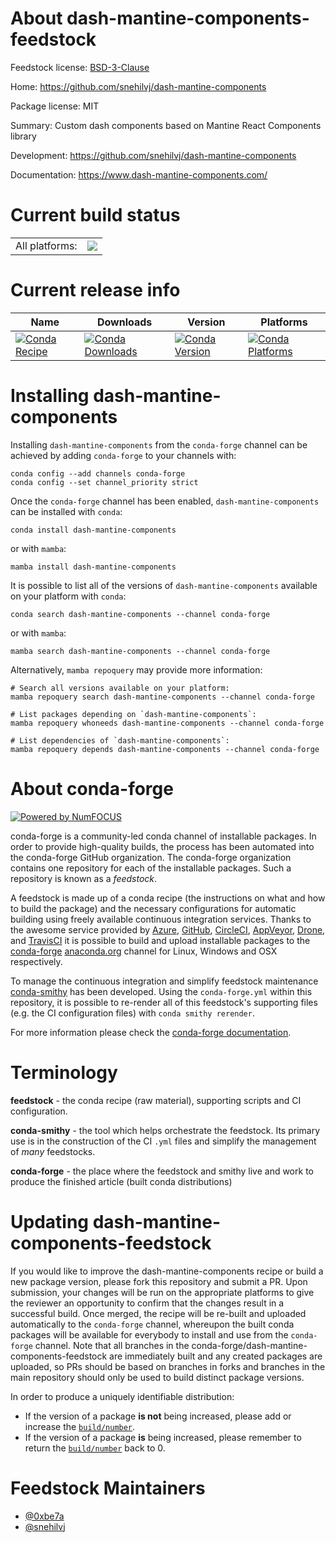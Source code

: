 About dash-mantine-components-feedstock
=======================================

Feedstock license: [BSD-3-Clause](https://github.com/conda-forge/dash-mantine-components-feedstock/blob/main/LICENSE.txt)

Home: https://github.com/snehilvj/dash-mantine-components

Package license: MIT

Summary: Custom dash components based on Mantine React Components library

Development: https://github.com/snehilvj/dash-mantine-components

Documentation: https://www.dash-mantine-components.com/

Current build status
====================


<table><tr><td>All platforms:</td>
    <td>
      <a href="https://dev.azure.com/conda-forge/feedstock-builds/_build/latest?definitionId=15736&branchName=main">
        <img src="https://dev.azure.com/conda-forge/feedstock-builds/_apis/build/status/dash-mantine-components-feedstock?branchName=main">
      </a>
    </td>
  </tr>
</table>

Current release info
====================

| Name | Downloads | Version | Platforms |
| --- | --- | --- | --- |
| [![Conda Recipe](https://img.shields.io/badge/recipe-dash--mantine--components-green.svg)](https://anaconda.org/conda-forge/dash-mantine-components) | [![Conda Downloads](https://img.shields.io/conda/dn/conda-forge/dash-mantine-components.svg)](https://anaconda.org/conda-forge/dash-mantine-components) | [![Conda Version](https://img.shields.io/conda/vn/conda-forge/dash-mantine-components.svg)](https://anaconda.org/conda-forge/dash-mantine-components) | [![Conda Platforms](https://img.shields.io/conda/pn/conda-forge/dash-mantine-components.svg)](https://anaconda.org/conda-forge/dash-mantine-components) |

Installing dash-mantine-components
==================================

Installing `dash-mantine-components` from the `conda-forge` channel can be achieved by adding `conda-forge` to your channels with:

```
conda config --add channels conda-forge
conda config --set channel_priority strict
```

Once the `conda-forge` channel has been enabled, `dash-mantine-components` can be installed with `conda`:

```
conda install dash-mantine-components
```

or with `mamba`:

```
mamba install dash-mantine-components
```

It is possible to list all of the versions of `dash-mantine-components` available on your platform with `conda`:

```
conda search dash-mantine-components --channel conda-forge
```

or with `mamba`:

```
mamba search dash-mantine-components --channel conda-forge
```

Alternatively, `mamba repoquery` may provide more information:

```
# Search all versions available on your platform:
mamba repoquery search dash-mantine-components --channel conda-forge

# List packages depending on `dash-mantine-components`:
mamba repoquery whoneeds dash-mantine-components --channel conda-forge

# List dependencies of `dash-mantine-components`:
mamba repoquery depends dash-mantine-components --channel conda-forge
```


About conda-forge
=================

[![Powered by
NumFOCUS](https://img.shields.io/badge/powered%20by-NumFOCUS-orange.svg?style=flat&colorA=E1523D&colorB=007D8A)](https://numfocus.org)

conda-forge is a community-led conda channel of installable packages.
In order to provide high-quality builds, the process has been automated into the
conda-forge GitHub organization. The conda-forge organization contains one repository
for each of the installable packages. Such a repository is known as a *feedstock*.

A feedstock is made up of a conda recipe (the instructions on what and how to build
the package) and the necessary configurations for automatic building using freely
available continuous integration services. Thanks to the awesome service provided by
[Azure](https://azure.microsoft.com/en-us/services/devops/), [GitHub](https://github.com/),
[CircleCI](https://circleci.com/), [AppVeyor](https://www.appveyor.com/),
[Drone](https://cloud.drone.io/welcome), and [TravisCI](https://travis-ci.com/)
it is possible to build and upload installable packages to the
[conda-forge](https://anaconda.org/conda-forge) [anaconda.org](https://anaconda.org/)
channel for Linux, Windows and OSX respectively.

To manage the continuous integration and simplify feedstock maintenance
[conda-smithy](https://github.com/conda-forge/conda-smithy) has been developed.
Using the ``conda-forge.yml`` within this repository, it is possible to re-render all of
this feedstock's supporting files (e.g. the CI configuration files) with ``conda smithy rerender``.

For more information please check the [conda-forge documentation](https://conda-forge.org/docs/).

Terminology
===========

**feedstock** - the conda recipe (raw material), supporting scripts and CI configuration.

**conda-smithy** - the tool which helps orchestrate the feedstock.
                   Its primary use is in the construction of the CI ``.yml`` files
                   and simplify the management of *many* feedstocks.

**conda-forge** - the place where the feedstock and smithy live and work to
                  produce the finished article (built conda distributions)


Updating dash-mantine-components-feedstock
==========================================

If you would like to improve the dash-mantine-components recipe or build a new
package version, please fork this repository and submit a PR. Upon submission,
your changes will be run on the appropriate platforms to give the reviewer an
opportunity to confirm that the changes result in a successful build. Once
merged, the recipe will be re-built and uploaded automatically to the
`conda-forge` channel, whereupon the built conda packages will be available for
everybody to install and use from the `conda-forge` channel.
Note that all branches in the conda-forge/dash-mantine-components-feedstock are
immediately built and any created packages are uploaded, so PRs should be based
on branches in forks and branches in the main repository should only be used to
build distinct package versions.

In order to produce a uniquely identifiable distribution:
 * If the version of a package **is not** being increased, please add or increase
   the [``build/number``](https://docs.conda.io/projects/conda-build/en/latest/resources/define-metadata.html#build-number-and-string).
 * If the version of a package **is** being increased, please remember to return
   the [``build/number``](https://docs.conda.io/projects/conda-build/en/latest/resources/define-metadata.html#build-number-and-string)
   back to 0.

Feedstock Maintainers
=====================

* [@0xbe7a](https://github.com/0xbe7a/)
* [@snehilvj](https://github.com/snehilvj/)

